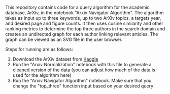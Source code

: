 This repository contains code for a query algorithm for the academic database, ArXiv, in the notebook "Arxiv Navigator Algorithm". The algorithm takes as input up to three keywords, up to two ArXiv topics, a targets year, and desired page and figure counts. It then uses cosine similarity and other ranking metrics to determine the top three authors in the search domain and creates an undirected graph for each author linking relevant articles. The graph can be viewed as an SVG file in the user browser.

Steps for running are as follows:

1. Download the ArXiv dataset from [Kaggle](https://www.kaggle.com/datasets/Cornell-University/arxiv)
2. Run the  "Arxiv Normalization" notebook with this file to generate a cleaned version of the data (you can adjust how much of the data is used for the algorithm here)
3. Run the "Arxiv Navigator Algorithm" notebook. Make sure that you change the "top_three" function input based on your desired query
